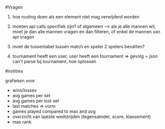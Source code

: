 #Vragen

1. hoe routing doen als een element niet mag verwijderd worden

2. moeten api calls specifiek zijn? of algemeen --> als je alle mannen wil, moet je dan alle mannen vragen en dan filteren, of enkel de mannen van api vragen

3. moet de tussentabel tussen match en speler 2 spelers bevatten?

4. tournament heeft een user, user heeft een tournament => gevolg = json can't parse bij tournament, hoe oplossen

#notities

grafieken voor

- wins/losses
- avg games per set
- avg games per lost set
- last matches => vorm
- games played compared to max and avg
- overzicht van laatste wedstrijden (tegensatnder, score, klassement)
- max rank
